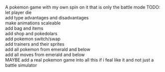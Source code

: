 A pokemon game with my own spin on it that is only the battle mode
TODO:\
let player die \
add type advantages and disadvantages\
make animations scaleable\
add bag and items\
add shop and pokedolars\
add pokemon switch/swap\
add trainers and their sprites\
add all pokemon from emerald and below\
add all moves from emerald and below\
MAYBE add a real pokemon game into all this if i feal like it and not just a battle simulator
